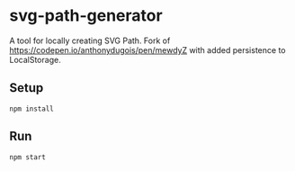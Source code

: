 # svg-path-generator
A tool for locally creating SVG Path. Fork of https://codepen.io/anthonydugois/pen/mewdyZ with added persistence to LocalStorage.

## Setup
```
npm install
```

## Run

```
npm start
```
